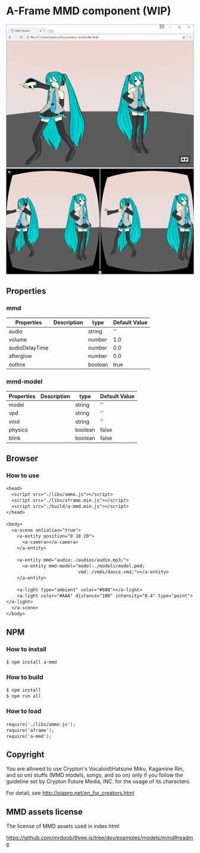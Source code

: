 # A-Frame MMD component (WIP)

![screenshot](./screenshot.png "screenshot")
![screenshot2](./screenshot2.png "screenshot2")


## Properties

### mmd

| Properties     | Description | type    | Default Value |
| -------------- | ----------- | ------- | ------------- |
| audio          |             | string  | ''            |
| volume         |             | number  | 1.0           |
| audioDelayTime |             | number  | 0.0           |
| afterglow      |             | number  | 0.0           |
| outline        |             | boolean | true           |

### mmd-model

| Properties | Description | type    | Default Value |
| ---------- | ----------- | ------- | ------------- |
| model      |             | string  | ''            |
| vpd        |             | string  | ''            |
| vmd        |             | string  | ''            |
| physics    |             | boolean | false         |
| blink      |             | boolean | false         |


## Browser

### How to use

```
<head>
  <script src="./libs/ammo.js"></script>
  <script src="./libs/aframe.min.js"></script>
  <script src="./build/a-mmd.min.js"></script>
</head>

<body>
  <a-scene antialias="true">
    <a-entity position="0 10 20">
      <a-camera></a-camera>
    </a-entity>

    <a-entity mmd="audio:./audios/audio.mp3;">
      <a-entity mmd-model="model:./models/model.pmd;
                           vmd:./vmds/dance.vmd;"></a-entity>
    </a-entity>

    <a-light type="ambient" color="#888"></a-light>
    <a-light color="#AAA" distance="100" intensity="0.4" type="point"></a-light>
  </a-scene>
</body>
```

## NPM

### How to install

```
$ npm install a-mmd
```

### How to build

```
$ npm install
$ npm run all
```

### How to load

```
require('./libs/ammo.js');
require('aframe');
require('a-mmd');
```

## Copyright

You are allowed to use Crypton's Vocaloid(Hatsune Miku, Kagamine Rin, and so on)
stuffs (MMD models, songs, and so on) only if you follow the guideline set by
Crypton Future Media, INC. for the usage of its characters.

For detail, see http://piapro.net/en_for_creators.html


## MMD assets license

The license of MMD assets used in index.html

https://github.com/mrdoob/three.js/tree/dev/examples/models/mmd#readme
